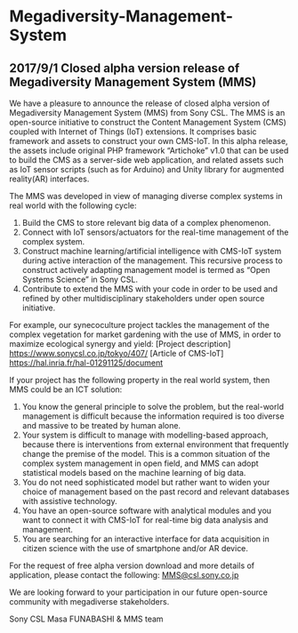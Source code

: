 # Megadiversity-Management-System

## 2017/9/1 Closed alpha version release of Megadiversity Management System (MMS)

We have a pleasure to announce the release of closed alpha version of Megadiversity Management System (MMS) from Sony CSL.
The MMS is an open-source initiative to construct the Content Management System (CMS) coupled with Internet of Things (IoT) extensions.
It comprises basic framework and assets to construct your own CMS-IoT.
In this alpha release, the assets include original PHP framework “Artichoke” v1.0 that can be used to build the CMS as a server-side web application, and related assets such as IoT sensor scripts (such as for Arduino) and Unity library for augmented reality(AR) interfaces.

The MMS was developed in view of managing diverse complex systems in real world with the following cycle:

1. Build the CMS to store relevant big data of a complex phenomenon.
2. Connect with IoT sensors/actuators for the real-time management of the complex system.
3. Construct machine learning/artificial intelligence with CMS-IoT system during active interaction of the management. This recursive process to construct actively adapting management model is termed as “Open Systems Science” in Sony CSL.
4. Contribute to extend the MMS with your code in order to be used and refined by other multidisciplinary stakeholders under open source initiative.

For example, our synecoculture project tackles the management of the complex vegetation for market gardening with the use of MMS, in order to maximize ecological synergy and yield:
[Project description] https://www.sonycsl.co.jp/tokyo/407/
[Article of CMS-IoT] https://hal.inria.fr/hal-01291125/document

If your project has the following property in the real world system, then MMS could be an ICT solution:

1. You know the general principle to solve the problem, but the real-world management is difficult because the information required is too diverse and massive to be treated by human alone.
2. Your system is difficult to manage with modelling-based approach, because there is interventions from external environment that frequently change the premise of the model. This is a common situation of the complex system management in open field, and MMS can adopt statistical models based on the machine learning of big data.
3. You do not need sophisticated model but rather want to widen your choice of management based on the past record and relevant databases with assistive technology.
4. You have an open-source software with analytical modules and you want to connect it with CMS-IoT for real-time big data analysis and management.
5. You are searching for an interactive interface for data acquisition in citizen science with the use of smartphone and/or AR device.

For the request of free alpha version download and more details of application, please contact the following:
MMS@csl.sony.co.jp

We are looking forward to your participation in our future open-source community with megadiverse stakeholders.

Sony CSL
Masa FUNABASHI & MMS team

